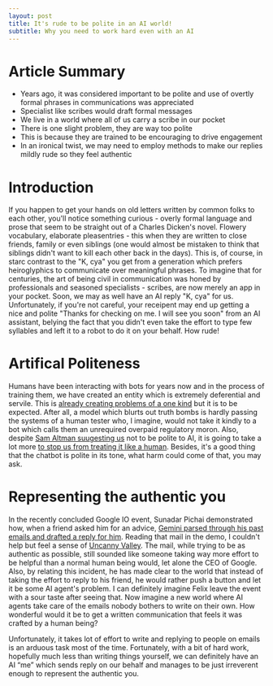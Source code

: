 ```yaml
--- 
layout: post 
title: It's rude to be polite in an AI world! 
subtitle: Why you need to work hard even with an AI
---
```

# Article Summary
- Years ago, it was considered important to be polite and use of overtly formal phrases in communications was appreciated
- Specialist like scribes would draft formal messages
- We live in a world where all of us carry a scribe in our pocket
- There is one slight problem, they are way too polite
- This is because they are trained to be encouraging to drive engagement
- In an ironical twist, we may need to employ methods to make our replies mildly rude so they feel authentic

# Introduction

If you happen to get your hands on old letters written by common folks to each other, you'll notice something curious - overly formal language and prose that seem to be straight out of a Charles Dicken's novel. Flowery vocabulary, elaborate pleasentries - this when they are written to close friends, family or even siblings (one would almost be mistaken to think that siblings didn't want to kill each other back in the days). This is, of course, in starc contrast to the "K, cya" you get from a generation which prefers heiroglyphics to communicate over meaningful phrases. To imagine that for centuries, the art of being civil in communication was honed by professionals and seasoned specialists - scribes, are now merely an app in your pocket. Soon, we may as well have an AI reply "K, cya" for us. Unfortunately, if you're not careful, your receipent may end up getting a nice and polite "Thanks for checking on me. I will see you soon" from an AI assistant, belying the fact that you didn't even take the effort to type few syllables and left it to a robot to do it on your behalf. How rude!

# Artifical Politeness

Humans have been interacting with bots for years now and in the process of training them, we have created an entity which is extremely deferential and servile. This is [already creating problems of a one kind](https://www.popsci.com/technology/openai-jerks/) but it is to be expected. After all, a model which blurts out truth bombs is hardly passing the systems of a human tester who, I imagine, would not take it kindly to a bot which calls them an unrequired overpaid regulatory moron. Also, despite [Sam Altman suugesting us](https://www.techinasia.com/news/being-polite-to-ai-thatll-cost-you-millions-altman-says) not to be polite to AI, it is going to take a lot more [to stop us from treating it like a human](https://www.diplomacy.edu/blog/politeness-in-2025-why-are-we-so-kind-to-ai/). Besides, it's a good thing that the chatbot is polite in its tone, what harm could come of that, you may ask.

# Representing the authentic you

In the recently concluded Google IO event, Sunadar Pichai demonstrated how, when a friend asked him for an advice, [Gemini parsed through his past emails and drafted a reply for him](https://blog.google/technology/ai/io-2025-keynote/#personalization). Reading that mail in the demo, I couldn't help but feel a sense of [Uncanny Valley](https://bluemonarchgroup.com/blog/the-uncanny-valley-of-communication-when-it-sounds-right-but-feels-wrong/). The mail, while trying to be as authentic as possible, still sounded like someone taking way more effort to be helpful than a normal human being would, let alone the CEO of Google. Also, by relating this incident, he has made clear to the world that instead of taking the effort to reply to his friend, he would rather push a button and let it be some AI agent's problem. I can definitely imagine Felix leave the event with a sour taste after seeing that. Now imagine a new world where AI agents take care of the emails nobody bothers to write on their own. How wonderful would it be to get a written communication that feels it was crafted by a human being?

Unfortunately, it takes lot of effort to write and replying to people on emails is an arduous task most of the time. Fortunately, with a bit of hard work, hopefully much less than writing things yourself, we can definitely have an AI “me” which sends reply on our behalf and manages to be just irreverent enough to represent the authentic you. 
